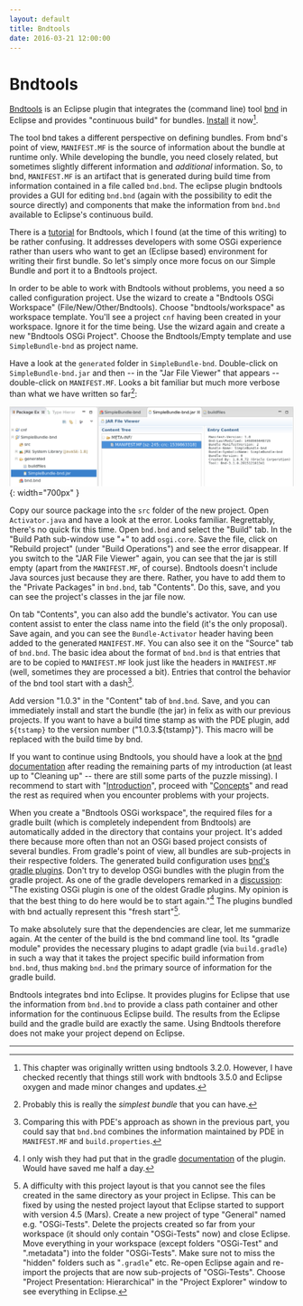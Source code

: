 ```yaml
---
layout: default
title: Bndtools
date: 2016-03-21 12:00:00
---
```


# Bndtools

[Bndtools](http://bndtools.org/) is an Eclipse plugin that integrates the (command line) tool [bnd](http://bnd.bndtools.org/) in Eclipse and provides "continuous build" for bundles. [Install](http://bndtools.org/installation.html) it now[^bndtools-version].

[^bndtools-version]: This chapter was originally written using bndtools 3.2.0. However, I have
   checked recently that things still work with bndtools 3.5.0 and Eclipse oxygen 
   and made minor changes and updates.

The tool bnd takes a different perspective on defining bundles. From bnd's point of view, `MANIFEST.MF` is the source of information about the bundle at runtime only. While developing the bundle, you need closely related, but sometimes slightly different information and  *additional* information. So, to bnd, `MANIFEST.MF` is an artifact that is generated during build time from information contained in a file called `bnd.bnd`. The eclipse plugin bndtools provides a GUI for editing `bnd.bnd` (again with the possibility to edit the source directly) and components that make the information from `bnd.bnd` available to Eclipse's continuous build. 

There is a [tutorial](http://bndtools.org/tutorial.html) for Bndtools, which I found (at the time of this writing) to be rather confusing. It addresses developers with some OSGi experience rather than users who want to get an (Eclipse based) environment for writing their first bundle. So let's simply once more focus on our Simple Bundle and port it to a Bndtools project.

In order to be able to work with Bndtools without problems, you need a so called configuration project. Use the wizard to create a "Bndtools OSGi Workspace" (File/New/Other/Bndtools). Choose "bndtools/workspace" as workspace template. You'll see a project `cnf` having been created in your workspace. Ignore it for the time being. Use the wizard again and create a new "Bndtools OSGi Project". Choose the Bndtools/Empty template and use `SimpleBundle-bnd` as project name.

Have a look at the `generated` folder in `SimpleBundle-bnd`. Double-click on `SimpleBundle-bnd.jar` and then -- in the "Jar File Viewer" that appears -- double-click on `MANIFEST.MF`. Looks a bit familiar but much more verbose than what we have written so far[^sb]:

[^sb]: Probably this is really the *simplest bundle* that you can have.  

![Jar File Viewer](images/JarFileView.png){: width="700px" }

Copy our source package into the `src` folder of the new project. Open `Activator.java` and have a look at the error. Looks familiar. Regrettably, there's no quick fix this time. Open `bnd.bnd` and select the "Build" tab. In the "Build Path sub-window use "+" to add `osgi.core`. Save the file, click on "Rebuild project" (under "Build Operations") and see the error disappear. If you switch to the "JAR File Viewer" again, you can see that the jar is still empty (apart from the `MANIFEST.MF`, of course). Bndtools doesn't include Java sources just because they are there. Rather, you have to add them to the "Private Packages" in `bnd.bnd`, tab "Contents". Do this, save, and you can see the project's classes in the jar file now.

On tab "Contents", you can also add the bundle's activator. You can use content assist to enter the class name into the field (it's the only proposal). Save again, and you can see the `Bundle-Activator` header having been added to the generated `MANIFEST.MF`. You can also see it on the "Source" tab of `bnd.bnd`. The basic idea about the format of `bnd.bnd` is that entries that are to be copied to `MANIFEST.MF` look just like the headers in `MANIFEST.MF` (well, sometimes they are processed a bit). Entries that control the behavior of the bnd tool start with a dash[^cwp].

[^cwp]: Comparing this with PDE's approach as shown in the previous part, you could say that `bnd.bnd` combines the information maintained by PDE in `MANIFEST.MF` and `build.properties`.

Add version "1.0.3" in the "Content" tab of `bnd.bnd`. Save, and you can immediately install and start the bundle (the jar) in felix as with our previous projects. If you want to have a build time stamp as with the PDE plugin, add `${tstamp}` to the version number ("1.0.3.${tstamp}"). This macro will be replaced with the build time by bnd.

If you want to continue using Bndtools, you should have a look at the [bnd documentation](http://bnd.bndtools.org/) after reading the remaining parts of my introduction (at least up to "Cleaning up" -- there are still some parts of the puzzle missing). I recommend to start with "[Introduction](http://bnd.bndtools.org/chapters/110-introduction.html)", proceed with "[Concepts](http://bnd.bndtools.org/chapters/130-concepts.html)" and read the rest as required when you encounter problems with your projects.

When you create a "Bndtools OSGi workspace", the required files for a gradle built (which is completely independent from Bndtools) are automatically added in the directory that contains your project. It's added there because more often than not an OSGi based project consists of several bundles. From gradle's point of view, all bundles are sub-projects in their respective folders. The generated build configuration uses [bnd's gradle plugins](https://github.com/bndtools/bnd/tree/master/biz.aQute.bnd.gradle). Don't try to develop OSGi bundles with the plugin from the gradle project. As one of the gradle developers remarked in a [discussion](https://discuss.gradle.org/t/the-osgi-plugin-has-several-flaws/2546/25): "The existing OSGi plugin is one of the oldest Gradle plugins. My opinion is that the best thing to do here would be to start again."[^wid] The plugins bundled with bnd actually represent this "fresh start"[^restructure].

[^wid]: I only wish they had put that in the gradle [documentation](https://docs.gradle.org/current/userguide/osgi_plugin.html) of the plugin. Would have saved me half a day.

[^restructure]: A difficulty with this project layout is that you cannot see the files created
    in the same directory as your project in Eclipse. This can be fixed by using the nested
    project layout that Eclipse started to support with version 4.5 (Mars). Create a new
    project of type "General" named e.g. "OSGi-Tests". Delete the projects created so far 
    from your workspace (it should only contain "OSGi-Tests" now) and close Eclipse. Move
    everything in your workspace (except folders "OSGi-Test" and ".metadata") into the
    folder "OSGi-Tests". Make sure not to miss the "hidden" folders such as "`.gradle`" etc.
    Re-open Eclipse again and re-import the projects that are now sub-projects of
    "OSGi-Tests". Choose "Project Presentation: Hierarchical" in the "Project Explorer"
    window to see everything in Eclipse.

To make absolutely sure that the dependencies are clear, let me summarize again. At the center of the build is the bnd command line tool. Its "gradle module" provides the necessary plugins to adapt gradle (via `build.gradle`) in such a way that it takes the project specific build information from `bnd.bnd`, thus making `bnd.bnd` the primary source of information for the gradle build.

Bndtools integrates bnd into Eclipse. It provides plugins for Eclipse that use the information from `bnd.bnd` to provide a class path container and other information for the continuous Eclipse build. The results from the Eclipse build and the gradle build are exactly the same. Using Bndtools therefore does not make your project depend on Eclipse.

---
